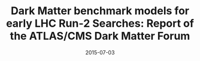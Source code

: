---
title: "Dark Matter benchmark models for early LHC Run-2 Searches: Report of the ATLAS/CMS Dark Matter Forum"
date: 2015-07-03
venue: Phys. Dark Univ. 27 (2020) 100371
link: https://doi.org/10.1016/j.dark.2019.100371
inspire_id: 1381178
authors: Daniel Abercrombie, others
---